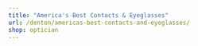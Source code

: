 ```yaml
---
title: "America's Best Contacts & Eyeglasses"
url: /denton/americas-best-contacts-and-eyeglasses/
shop: optician
---
```

